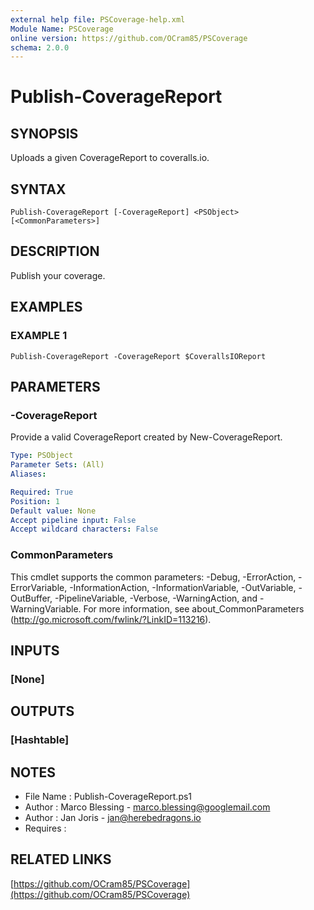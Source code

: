 ```yaml
---
external help file: PSCoverage-help.xml
Module Name: PSCoverage
online version: https://github.com/OCram85/PSCoverage
schema: 2.0.0
---
```


# Publish-CoverageReport

## SYNOPSIS
Uploads a given CoverageReport to coveralls.io.

## SYNTAX

```
Publish-CoverageReport [-CoverageReport] <PSObject> [<CommonParameters>]
```

## DESCRIPTION
Publish your coverage.

## EXAMPLES

### EXAMPLE 1
```
Publish-CoverageReport -CoverageReport $CoverallsIOReport
```

## PARAMETERS

### -CoverageReport
Provide a valid CoverageReport created by New-CoverageReport.

```yaml
Type: PSObject
Parameter Sets: (All)
Aliases:

Required: True
Position: 1
Default value: None
Accept pipeline input: False
Accept wildcard characters: False
```

### CommonParameters
This cmdlet supports the common parameters: -Debug, -ErrorAction, -ErrorVariable, -InformationAction, -InformationVariable, -OutVariable, -OutBuffer, -PipelineVariable, -Verbose, -WarningAction, and -WarningVariable.
For more information, see about_CommonParameters (http://go.microsoft.com/fwlink/?LinkID=113216).

## INPUTS

### [None]
## OUTPUTS

### [Hashtable]
## NOTES
- File Name   : Publish-CoverageReport.ps1
- Author      : Marco Blessing - marco.blessing@googlemail.com
- Author      : Jan Joris - jan@herebedragons.io
- Requires    :

## RELATED LINKS

[https://github.com/OCram85/PSCoverage](https://github.com/OCram85/PSCoverage)
